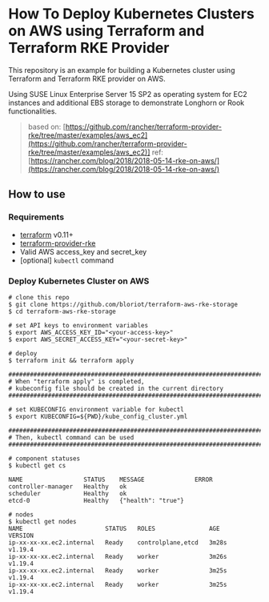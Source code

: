 # How To Deploy Kubernetes Clusters on AWS using Terraform and Terraform RKE Provider

This repository is an example for building a Kubernetes cluster using Terraform and Terraform RKE provider on AWS.

Using SUSE Linux Enterprise Server 15 SP2 as operating system for EC2 instances and additional EBS storage to demonstrate Longhorn or Rook functionalities. 

> based on: [https://github.com/rancher/terraform-provider-rke/tree/master/examples/aws_ec2](https://github.com/rancher/terraform-provider-rke/tree/master/examples/aws_ec2)]
> ref: [https://rancher.com/blog/2018/2018-05-14-rke-on-aws/](https://rancher.com/blog/2018/2018-05-14-rke-on-aws/)

## How to use

### Requirements

- [terraform](https://terraform.io) v0.11+
- [terraform-provider-rke](https://github.com/rancher/terraform-provider-rke)
- Valid AWS access_key and secret_key
- [optional] `kubectl` command

### Deploy Kubernetes Cluster on AWS

```console
# clone this repo
$ git clone https://github.com/bloriot/terraform-aws-rke-storage
$ cd terraform-aws-rke-storage

# set API keys to environment variables
$ export AWS_ACCESS_KEY_ID="<your-access-key>"
$ export AWS_SECRET_ACCESS_KEY="<your-secret-key>" 

# deploy
$ terraform init && terraform apply

#######################################################################
# When "terraform apply" is completed, 
# kubeconfig file should be created in the current directory 
#######################################################################

# set KUBECONFIG environment variable for kubectl 
$ export KUBECONFIG=${PWD}/kube_config_cluster.yml 

#######################################################################
# Then, kubectl command can be used
#######################################################################

# component statuses
$ kubectl get cs

NAME                 STATUS    MESSAGE              ERROR
controller-manager   Healthy   ok                   
scheduler            Healthy   ok                   
etcd-0               Healthy   {"health": "true"}  

# nodes
$ kubectl get nodes
NAME                       STATUS   ROLES               AGE     VERSION
ip-xx-xx-xx.ec2.internal   Ready    controlplane,etcd   3m28s   v1.19.4
ip-xx-xx-xx.ec2.internal   Ready    worker              3m26s   v1.19.4
ip-xx-xx-xx.ec2.internal   Ready    worker              3m25s   v1.19.4
ip-xx-xx-xx.ec2.internal   Ready    worker              3m25s   v1.19.4
```

